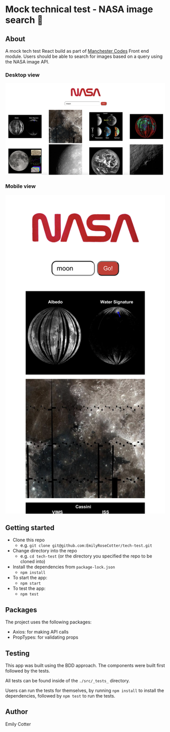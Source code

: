 # Mock technical test - NASA image search :crescent_moon:

## About

A mock tech test React build as part of [Manchester Codes](https://www.manchestercodes.com) Front end module. 
Users should be able to search for images based on a query using the NASA image API. 

### Desktop view
![Desktop screenshot](./src/screenshots/desktop%20view.png)

### Mobile view
![Mobile screenshot](./src/screenshots/mobile%20view.png)

## Getting started

- Clone this repo
  * e.g. `git clone git@github.com:EmilyRoseCotter/tech-test.git`
- Change directory into the repo
  * e.g. `cd tech-test` (or the directory you specified the repo to be cloned into)
- Install the dependencies from `package-lock.json`
  * `npm install`
- To start the app:
  * `npm start`
- To test the app:
  * `npm test`

## Packages

The project uses the following packages:

- Axios: for making API calls
- PropTypes: for validating props

## Testing 

This app was built using the BDD approach. The components were built first followed by the tests. 

All tests can be found inside of the `./src/_tests_` directory.

Users can run the tests for themselves, by running `npm install` to install the dependencies, followed by `npm test` to run the tests.

## Author

Emily Cotter